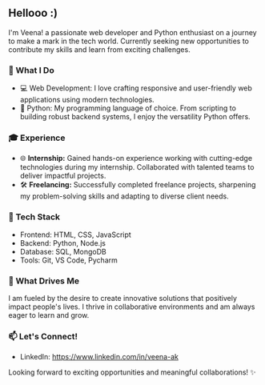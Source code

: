 ##  Hellooo :)

I'm Veena! a passionate web developer and Python enthusiast on a journey to make a mark in the tech world. Currently seeking new opportunities to contribute my skills and learn from exciting challenges.

### 🚀 What I Do
- 💻 Web Development: I love crafting responsive and user-friendly web applications using modern technologies.
- 🐍 Python: My programming language of choice. From scripting to building robust backend systems, I enjoy the versatility Python offers.

### 🎓 Experience
- 🌐 **Internship:** Gained hands-on experience working with cutting-edge technologies during my internship. Collaborated with talented teams to deliver impactful projects.
- 🛠️ **Freelancing:** Successfully completed freelance projects, sharpening my problem-solving skills and adapting to diverse client needs.

### 🔧 Tech Stack
- Frontend: HTML, CSS, JavaScript
- Backend: Python, Node.js
- Database: SQL, MongoDB
- Tools: Git, VS Code, Pycharm

### 🌟 What Drives Me
I am fueled by the desire to create innovative solutions that positively impact people's lives. I thrive in collaborative environments and am always eager to learn and grow.

### 📫 Let's Connect!
- LinkedIn: https://www.linkedin.com/in/veena-ak

Looking forward to exciting opportunities and meaningful collaborations! ✨
